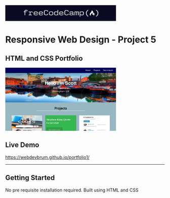 <img src='readme-images/logo.jpeg' width='350' height='50' alt=' logo'/>

# Responsive Web Design - Project 5

## HTML and CSS Portfolio

<img src='readme-images/front.jpeg' width='350' height='200' alt='project preview'/>

## Live Demo

https://webdevbrum.github.io/portfolio1/

---

## Getting Started

No pre requisite installation required. Built using HTML and CSS